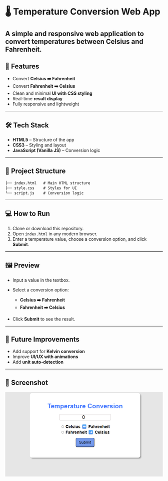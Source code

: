 # 🌡️ Temperature Conversion Web App

A simple and responsive web application to convert temperatures between **Celsius** and **Fahrenheit**.
 ---
## 🚀 Features

* Convert **Celsius ➡️ Fahrenheit**
* Convert **Fahrenheit ➡️ Celsius**
* Clean and minimal **UI with CSS styling**
* Real-time **result display**
* Fully responsive and lightweight
 ---
## 🛠️ Tech Stack

* **HTML5** – Structure of the app
* **CSS3** – Styling and layout
* **JavaScript (Vanilla JS)** – Conversion logic
 ---
## 📂 Project Structure

```
├── index.html   # Main HTML structure
├── style.css    # Styles for UI
└── script.js    # Conversion logic
```
---
## 💻 How to Run

1. Clone or download this repository.
2. Open `index.html` in any modern browser.
3. Enter a temperature value, choose a conversion option, and click **Submit**.
---
## 🖼️ Preview

* Input a value in the textbox.
* Select a conversion option:

  * **Celsius ➡️ Fahrenheit**
  * **Fahrenheit ➡️ Celsius**
* Click **Submit** to see the result.
---
## 🔮 Future Improvements

* Add support for **Kelvin conversion**
* Improve **UI/UX with animations**
* Add **unit auto-detection**


---

## 📸 Screenshot

![alt text](image.png)